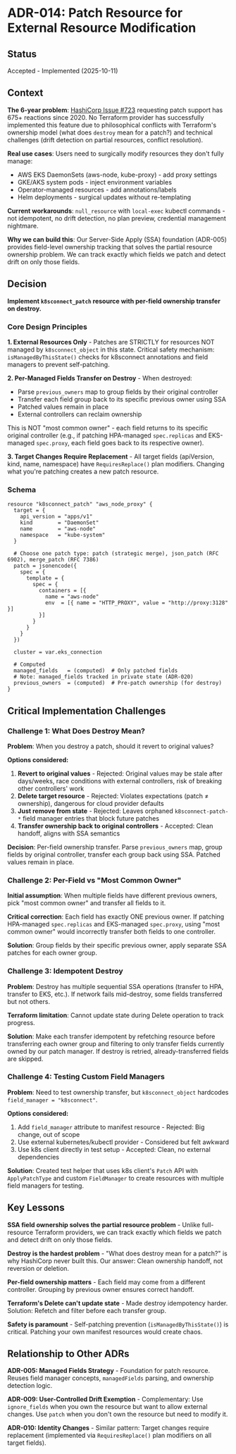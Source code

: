 # ADR-014: Patch Resource for External Resource Modification

## Status
Accepted - Implemented (2025-10-11)

## Context

**The 6-year problem**: [HashiCorp Issue #723](https://github.com/hashicorp/terraform-provider-kubernetes/issues/723) requesting patch support has 675+ reactions since 2020. No Terraform provider has successfully implemented this feature due to philosophical conflicts with Terraform's ownership model (what does `destroy` mean for a patch?) and technical challenges (drift detection on partial resources, conflict resolution).

**Real use cases**: Users need to surgically modify resources they don't fully manage:
- AWS EKS DaemonSets (aws-node, kube-proxy) - add proxy settings
- GKE/AKS system pods - inject environment variables
- Operator-managed resources - add annotations/labels
- Helm deployments - surgical updates without re-templating

**Current workarounds**: `null_resource` with `local-exec` kubectl commands - not idempotent, no drift detection, no plan preview, credential management nightmare.

**Why we can build this**: Our Server-Side Apply (SSA) foundation (ADR-005) provides field-level ownership tracking that solves the partial resource ownership problem. We can track exactly which fields we patch and detect drift on only those fields.

## Decision

**Implement `k8sconnect_patch` resource with per-field ownership transfer on destroy.**

### Core Design Principles

**1. External Resources Only** - Patches are STRICTLY for resources NOT managed by `k8sconnect_object` in this state. Critical safety mechanism: `isManagedByThisState()` checks for k8sconnect annotations and field managers to prevent self-patching.

**2. Per-Managed Fields Transfer on Destroy** - When destroyed:
- Parse `previous_owners` map to group fields by their original controller
- Transfer each field group back to its specific previous owner using SSA
- Patched values remain in place
- External controllers can reclaim ownership

This is NOT "most common owner" - each field returns to its specific original controller (e.g., if patching HPA-managed `spec.replicas` and EKS-managed `spec.proxy`, each field goes back to its respective owner).

**3. Target Changes Require Replacement** - All target fields (apiVersion, kind, name, namespace) have `RequiresReplace()` plan modifiers. Changing what you're patching creates a new patch resource.

### Schema

```hcl
resource "k8sconnect_patch" "aws_node_proxy" {
  target = {
    api_version = "apps/v1"
    kind        = "DaemonSet"
    name        = "aws-node"
    namespace   = "kube-system"
  }

  # Choose one patch type: patch (strategic merge), json_patch (RFC 6902), merge_patch (RFC 7386)
  patch = jsonencode({
    spec = {
      template = {
        spec = {
          containers = [{
            name = "aws-node"
            env  = [{ name = "HTTP_PROXY", value = "http://proxy:3128" }]
          }]
        }
      }
    }
  })

  cluster = var.eks_connection

  # Computed
  managed_fields   = (computed)  # Only patched fields
  # Note: managed_fields tracked in private state (ADR-020)
  previous_owners  = (computed)  # Pre-patch ownership (for destroy)
}
```

## Critical Implementation Challenges

### Challenge 1: What Does Destroy Mean?

**Problem**: When you destroy a patch, should it revert to original values?

**Options considered:**
1. **Revert to original values** - Rejected: Original values may be stale after days/weeks, race conditions with external controllers, risk of breaking other controllers' work
2. **Delete target resource** - Rejected: Violates expectations (patch ≠ ownership), dangerous for cloud provider defaults
3. **Just remove from state** - Rejected: Leaves orphaned `k8sconnect-patch-*` field manager entries that block future patches
4. **Transfer ownership back to original controllers** - Accepted: Clean handoff, aligns with SSA semantics

**Decision**: Per-field ownership transfer. Parse `previous_owners` map, group fields by original controller, transfer each group back using SSA. Patched values remain in place.

### Challenge 2: Per-Field vs "Most Common Owner"

**Initial assumption**: When multiple fields have different previous owners, pick "most common owner" and transfer all fields to it.

**Critical correction**: Each field has exactly ONE previous owner. If patching HPA-managed `spec.replicas` and EKS-managed `spec.proxy`, using "most common owner" would incorrectly transfer both fields to one controller.

**Solution**: Group fields by their specific previous owner, apply separate SSA patches for each owner group.

### Challenge 3: Idempotent Destroy

**Problem**: Destroy has multiple sequential SSA operations (transfer to HPA, transfer to EKS, etc.). If network fails mid-destroy, some fields transferred but not others.

**Terraform limitation**: Cannot update state during Delete operation to track progress.

**Solution**: Make each transfer idempotent by refetching resource before transferring each owner group and filtering to only transfer fields currently owned by our patch manager. If destroy is retried, already-transferred fields are skipped.

### Challenge 4: Testing Custom Field Managers

**Problem**: Need to test ownership transfer, but `k8sconnect_object` hardcodes `field_manager = "k8sconnect"`.

**Options considered:**
1. Add `field_manager` attribute to manifest resource - Rejected: Big change, out of scope
2. Use external kubernetes/kubectl provider - Considered but felt awkward
3. Use k8s client directly in test setup - Accepted: Clean, no external dependencies

**Solution**: Created test helper that uses k8s client's `Patch` API with `ApplyPatchType` and custom `FieldManager` to create resources with multiple field managers for testing.

## Key Lessons

**SSA field ownership solves the partial resource problem** - Unlike full-resource Terraform providers, we can track exactly which fields we patch and detect drift on only those fields.

**Destroy is the hardest problem** - "What does destroy mean for a patch?" is why HashiCorp never built this. Our answer: Clean ownership handoff, not reversion or deletion.

**Per-field ownership matters** - Each field may come from a different controller. Grouping by previous owner ensures correct handoff.

**Terraform's Delete can't update state** - Made destroy idempotency harder. Solution: Refetch and filter before each transfer group.

**Safety is paramount** - Self-patching prevention (`isManagedByThisState()`) is critical. Patching your own manifest resources would create chaos.

## Relationship to Other ADRs

**ADR-005: Managed Fields Strategy** - Foundation for patch resource. Reuses field manager concepts, `managedFields` parsing, and ownership detection logic.

**ADR-009: User-Controlled Drift Exemption** - Complementary: Use `ignore_fields` when you own the resource but want to allow external changes. Use `patch` when you don't own the resource but need to modify it.

**ADR-010: Identity Changes** - Similar pattern: Target changes require replacement (implemented via `RequiresReplace()` plan modifiers on all target fields).

